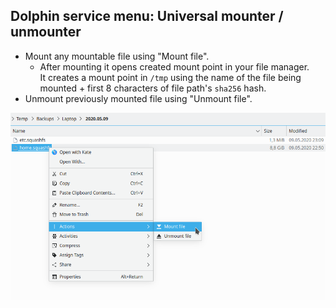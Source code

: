 ## Dolphin service menu: Universal mounter / unmounter

- Mount any mountable file using "Mount file".
  - After mounting it opens created mount point in your file manager.  
    It creates a mount point in `/tmp` using the name of the file being mounted + first 8 characters of file path's `sha256` hash.
- Unmount previously mounted file using "Unmount file".

![Screenshot](screenshot.png)

